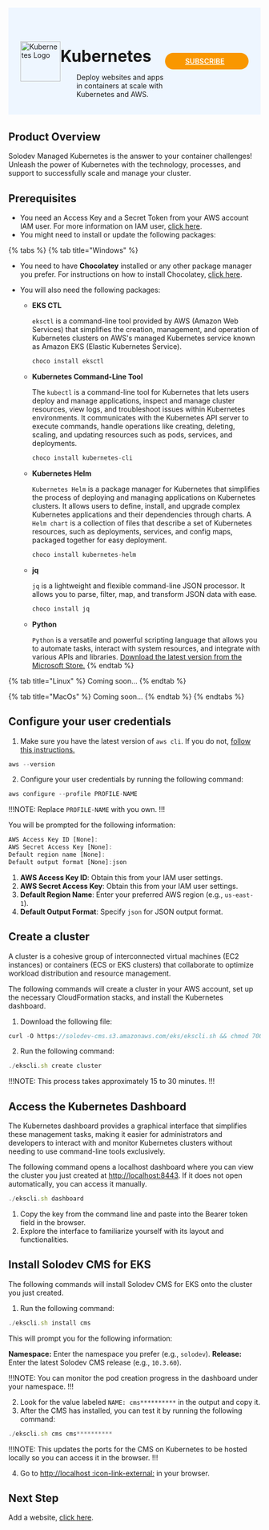 # 

<div style="display: flex; align-items: center; justify-content: space-between; padding: 2rem 1.5rem; margin-bottom: 2rem; background-color: #eef6ff;">
  <div  style="display: flex; align-items: center; justify-content: start;">
    <img src="https://www.solodev.com/file/a7d1f218-48f9-11eb-b0f2-023b938ab155/Kubernetes_Logo_Icon-15b25ca2.png" alt="Kubernetes Logo" style="width: 80px;">
    <div>
      <h1 style="margin-left: 0; font-size: 2rem; margin-bottom: 0.25rem;">Kubernetes</h1>
      <p style="padding-left: 2rem; margin-bottom: 0;">Deploy websites and apps in containers at scale with Kubernetes and AWS.</p>
    </div>
  </div>
  <a href="https://aws.amazon.com/marketplace/pp/prodview-s7tpcn3m7fuf6?sr=0-4&ref_=beagle&applicationId=AWSMPContessa" rel="noopener noreferrer" target="_blank" style="background-color: #f99700; color: #fff; padding: .5rem 2.5rem; border-radius: 20px; font-weight: 600; display: inline-flex;">SUBSCRIBE <span style="padding-left: .5rem; display: inline-flex; align-items: center;"><svg xmlns="http://www.w3.org/2000/svg" viewBox="0 0 16 16" width="20" height="20" fill="#fff"><path d="M3.75 2h3.5a.75.75 0 0 1 0 1.5h-3.5a.25.25 0 0 0-.25.25v8.5c0 .138.112.25.25.25h8.5a.25.25 0 0 0 .25-.25v-3.5a.75.75 0 0 1 1.5 0v3.5A1.75 1.75 0 0 1 12.25 14h-8.5A1.75 1.75 0 0 1 2 12.25v-8.5C2 2.784 2.784 2 3.75 2Zm6.854-1h4.146a.25.25 0 0 1 .25.25v4.146a.25.25 0 0 1-.427.177L13.03 4.03 9.28 7.78a.751.751 0 0 1-1.042-.018.751.751 0 0 1-.018-1.042l3.75-3.75-1.543-1.543A.25.25 0 0 1 10.604 1Z"></path></svg></span></a>
</div>

## Product Overview

Solodev Managed Kubernetes is the answer to your container challenges! Unleash the power of Kubernetes with the technology, processes, and support to successfully scale and manage your cluster.


## Prerequisites

* You need an Access Key and a Secret Token from your AWS account IAM user. For more information on IAM user, <a href="https://docs.aws.amazon.com/IAM/latest/UserGuide/id_users.html?icmpid=docs_iam_help_panel" target="_blank" rel="noopener noreferrer">click here</a>.
* You might need to install or update the following packages:

{% tabs %}
{% tab title="Windows" %}
* You need to have **Chocolatey** installed or any other package manager you prefer. For instructions on how to install Chocolatey, <a href="https://chocolatey.org/install" target="_blank" rel="noopener noreferrer">click here</a>.
* You will also need the following packages:

  * **EKS CTL**
   
    `eksctl` is a command-line tool provided by AWS (Amazon Web Services) that simplifies the creation, management, and operation of Kubernetes clusters on AWS's managed Kubernetes service known as Amazon EKS (Elastic Kubernetes Service).

    ```js
    choco install eksctl
    ```

  * **Kubernetes Command-Line Tool**

    The `kubectl` is a command-line tool for Kubernetes that lets users deploy and manage applications, inspect and manage cluster resources, view logs, and troubleshoot issues within Kubernetes environments. It communicates with the Kubernetes API server to execute commands, handle operations like creating, deleting, scaling, and updating resources such as pods, services, and deployments.

    ```js
    choco install kubernetes-cli
    ```

  * **Kubernetes Helm**

    `Kubernetes Helm` is a package manager for Kubernetes that simplifies the process of deploying and managing applications on Kubernetes clusters. It allows users to define, install, and upgrade complex Kubernetes applications and their dependencies through charts. A `Helm chart` is a collection of files that describe a set of Kubernetes resources, such as deployments, services, and config maps, packaged together for easy deployment.

    ```js
    choco install kubernetes-helm
    ```

  * **jq**

    `jq` is a lightweight and flexible command-line JSON processor. It allows you to parse, filter, map, and transform JSON data with ease.

    ```js
    choco install jq
    ```

  * **Python**

    `Python` is a versatile and powerful scripting language that allows you to automate tasks, interact with system resources, and integrate with various APIs and libraries. <a href="https://apps.microsoft.com/search?query=Python&hl=en-us&gl=US" target="_blank" rel="noopener noreferrer">Download the latest version from the Microsoft Store.</a>
{% endtab %}

{% tab title="Linux" %}
Coming soon...
{% endtab %}

{% tab title="MacOs" %}
Coming soon...
{% endtab %}
{% endtabs %}

## Configure your user credentials 

1. Make sure you have the latest version of `aws cli`. If you do not, <a href="https://docs.aws.amazon.com/cli/latest/userguide/getting-started-install.html#getting-started-install-instructions" target="_blank" rel="noopener noreferrer">follow this instructions.</a>
```js
aws --version
```
2. Configure your user credentials by running the following command:
```js
aws configure --profile PROFILE-NAME
```

!!!NOTE:
Replace `PROFILE-NAME` with you own.
!!!

You will be prompted for the following information:

```js
AWS Access Key ID [None]:
AWS Secret Access Key [None]:
Default region name [None]:
Default output format [None]:json
```

  1. **AWS Access Key ID**: Obtain this from your IAM user settings.
  2. **AWS Secret Access Key**: Obtain this from your IAM user settings.
  3. **Default Region Name**: Enter your preferred AWS region (e.g., `us-east-1`).
  4. **Default Output Format**: Specify `json` for JSON output format.

## Create a cluster

A cluster is a cohesive group of interconnected virtual machines (EC2 instances) or containers (ECS or EKS clusters) that collaborate to optimize workload distribution and resource management.

The following commands will create a cluster in your AWS account, set up the necessary CloudFormation stacks, and install the Kubernetes dashboard.

1. Download the following file:

```js
curl -O https://solodev-cms.s3.amazonaws.com/eks/ekscli.sh && chmod 700 ekscli.sh
```

2. Run the following command:

```js
./ekscli.sh create cluster
```

!!!NOTE:
This process takes approximately 15 to 30 minutes.
!!!

## Access the Kubernetes Dashboard

The Kubernetes dashboard provides a graphical interface that simplifies these management tasks, making it easier for administrators and developers to interact with and monitor Kubernetes clusters without needing to use command-line tools exclusively.

The following command opens a localhost dashboard where you can view the cluster you just created at <a href="http://localhost:8443" target="_blank" rel="noopener noreferrer">http://localhost:8443</a>. If it does not open automatically, you can access it manually.

```js
./ekscli.sh dashboard
```

1. Copy the key from the command line and paste into the Bearer token field in the browser.
2. Explore the interface to familiarize yourself with its layout and functionalities.

## Install Solodev CMS for EKS

The following commands will install Solodev CMS for EKS onto the cluster you just created. 

1. Run the following command:

```js
./ekscli.sh install cms
```

  This will prompt you for the following information:

  **Namespace:** Enter the namespace you prefer (e.g., `solodev`).
  **Release:** Enter the latest Solodev CMS release (e.g., `10.3.60`).

!!!NOTE:
You can monitor the pod creation progress in the dashboard under your namespace.
!!!

2. Look for the value labeled `NAME: cms**********` in the output and copy it.
3. After the CMS has installed, you can test it by running the following command:

```js
./ekscli.sh cms cms**********
```

<!-- <p><img src="/static/images/quickstart/eks/eks-cms-console.jpg" alt="EKS CMS console" style="width: 62%;"></p> -->

!!!NOTE:
This updates the ports for the CMS on Kubernetes to be hosted locally so you can access it in the browser.
!!!

4. Go to <a href="http://localhost" target="_blank" rel="noopener noreferrer">http://localhost :icon-link-external:</a> in your browser.

## Next Step

Add a website, [click here](https://cms.solodev.net/tutorials/cms/how-to-add-website/).

<style>
  /* Headers */
  .header {
    display: flex;
    align-items: center;
    justify-content: space-between;
    padding: 2rem 1.5rem;
    margin-bottom: 2rem;
    background-color: #eef6ff;
  }
  .header .inner {
    display: flex;
    align-items: center;
    justify-content: start;
  }
  .header img {
    width: 80px;
  }
  .header h1 {
    margin-left: 0;
    font-size: 2rem;
    margin-bottom: 0.25rem;
  }
  .header p {
    padding-left: 2rem;
    margin-bottom: 0;
  }
</style>